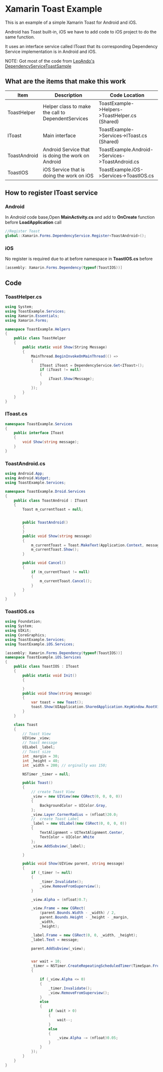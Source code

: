 # Xamarin Toast Example
This is an example of a simple Xamarin Toast for Android and iOS.

Android has Toast built-in, iOS we have to add code to iOS project to do the same function.

It uses an interface service called IToast that its corresponding Dependency Service implementation is in Android and iOS.

NOTE: Got most of the code from 
<a target="_blank" href="//github/LeoAndo/xamarin-forms-toast-snackbar-samples/tree/main/DependencyServiceToastSample">LeoAndo's DependencyServiceToastSample</a>

## What are the items that make this work

Item | Description | Code Location
---- | ----------- | -------------
ToastHelper | Helper class to make the call to DependentServices | ToastExample->Helpers->ToastHelper.cs (Shared)
IToast | Main interface  | ToastExample->Services->IToast.cs (Shared)
ToastAndroid | Android Service that is doing the work on Android | ToastExample.Android->Services->ToastAndroid.cs
ToastIOS | iOS Service that is doing the work on iOS | ToastExample.iOS->Services->ToastIOS.cs

## How to register IToast service 

### Android
In _Android_ code base,Open __MainActivity.cs__ and add to __OnCreate__ function before __LoadApplication__ call
```c#
//Register Toast 
global::Xamarin.Forms.DependencyService.Register<ToastAndroid>();
```

### iOS
No register is required due to at before namespace in __ToastIOS.cs__ before 
```c#
[assembly: Xamarin.Forms.Dependency(typeof(ToastIOS))]
```

## Code

### ToastHelper.cs
```c#
using System;
using ToastExample.Services;
using Xamarin.Essentials;
using Xamarin.Forms;

namespace ToastExample.Helpers
{
    public class ToastHelper
    {
        public static void Show(String Message)
        {
            MainThread.BeginInvokeOnMainThread(() =>
            {
                IToast iToast = DependencyService.Get<IToast>();
                if (iToast != null)
                {
                    iToast.Show(Message);
                }
            });
        }
    }
}
```

### IToast.cs
```c#
namespace ToastExample.Services
{
    public interface IToast
    {
        void Show(string message);
    }
}
```

### ToastAndroid.cs
```c#
using Android.App;
using Android.Widget;
using ToastExample.Services;

namespace ToastExample.Droid.Services
{
    public class ToastAndroid : IToast
    {
        Toast m_currentToast = null;


        public ToastAndroid()
        {
        }
        public void Show(string message)
        {
            m_currentToast = Toast.MakeText(Application.Context, message, ToastLength.Short);
            m_currentToast.Show();
        }

        public void Cancel()
        {
            if (m_currentToast != null)
            {
                m_currentToast.Cancel();
            }
        }
    }
}
```

### ToastIOS.cs
```c#
using Foundation;
using System;
using UIKit;
using CoreGraphics;
using ToastExample.Services;
using ToastExample.iOS.Services;

[assembly: Xamarin.Forms.Dependency(typeof(ToastIOS))]
namespace ToastExample.iOS.Services
{
    public class ToastIOS : IToast
    {
        public static void Init()
        {

        }
        public void Show(string message)
        {
            var toast = new Toast();
            toast.Show(UIApplication.SharedApplication.KeyWindow.RootViewController.View, message);
        }
    }

    class Toast
    {
        // Toast View
        UIView _view;
        // Toast message
        UILabel _label;
        // Toast size
        int _margin = 30;
        int _height = 40;
        int _width = 200; // orginally was 150;

        NSTimer _timer = null;

        public Toast()
        {
            // create Toast View
            _view = new UIView(new CGRect(0, 0, 0, 0))
            {
                BackgroundColor = UIColor.Gray,
            };
            _view.Layer.CornerRadius = (nfloat)20.0;
            //  create Toast Label
            _label = new UILabel(new CGRect(0, 0, 0, 0))
            {
                TextAlignment = UITextAlignment.Center,
                TextColor = UIColor.White
            };
            _view.AddSubview(_label);

        }

        public void Show(UIView parent, string message)
        {
            if (_timer != null)
            {
                _timer.Invalidate();
                _view.RemoveFromSuperview();
            }

            _view.Alpha = (nfloat)0.7;

            _view.Frame = new CGRect(
                (parent.Bounds.Width - _width) / 2,
                parent.Bounds.Height - _height - _margin,
                _width,
                _height);

            _label.Frame = new CGRect(0, 0, _width, _height);
            _label.Text = message;

            parent.AddSubview(_view);


            var wait = 10;
            _timer = NSTimer.CreateRepeatingScheduledTimer(TimeSpan.FromMilliseconds(70), delegate
            {

                if (_view.Alpha <= 0)
                {
                    _timer.Invalidate();
                    _view.RemoveFromSuperview();
                }
                else
                {
                    if (wait > 0)
                    {
                        wait--;
                    }
                    else
                    {
                        _view.Alpha -= (nfloat)0.05;
                    }
                }
            });
        }
    }
}
```
